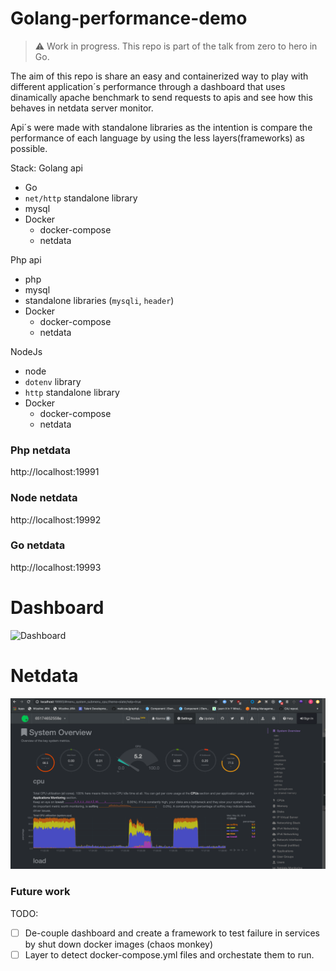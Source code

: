 # Golang-performance-demo

> :warning: Work in progress. This repo is part of the talk from zero to hero in Go.

The aim of this repo is share an easy and containerized way to play with different application´s performance through a dashboard that uses dinamically apache benchmark to send requests to apis and see how this behaves in netdata server monitor.

Api´s were made with standalone libraries as the intention is compare the performance of each language by using the less layers(frameworks) as possible.


Stack:
Golang api
- Go
- `net/http` standalone library
- mysql
- Docker
    -  docker-compose
    - netdata

Php api
- php
- mysql
- standalone libraries (`mysqli`, `header`)
- Docker
    - docker-compose
    - netdata

NodeJs
- node
- `dotenv` library
- `http` standalone library
- Docker
    - docker-compose
    - netdata

### Php netdata
http://localhost:19991

### Node netdata
http://localhost:19992


### Go netdata 
http://localhost:19993

# Dashboard
![Dashboard](assets/docker.gif)

# Netdata
![Benchmark](assets/netdata.png)

### Future work 
TODO:
- [ ] De-couple dashboard and create a framework to test failure in services by shut down docker images (chaos monkey)
- [ ] Layer to detect docker-compose.yml files and orchestate them to run.